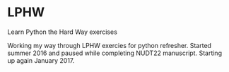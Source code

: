 # LPHW
Learn Python the Hard Way exercises

Working my way through LPHW exercies for python refresher. Started summer 2016 and paused while completing NUDT22 manuscript. Starting up again January 2017. 
